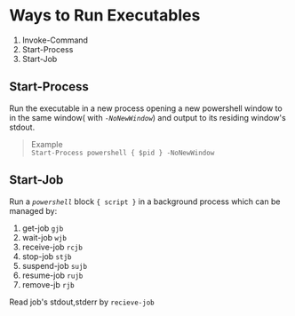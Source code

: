 # Ways to Run Executables
1. Invoke-Command
2. Start-Process
3. Start-Job

## Start-Process
Run the executable in a new process opening a new powershell window to in the same window(
with _`-NoNewWindow`_) and output to its residing window's stdout.

> Example  
`Start-Process powershell { $pid } -NoNewWindow`

## Start-Job
Run a _`powershell`_ block `{ script }` in a background process which can be managed by:
1. get-job `gjb`
1. wait-job `wjb`
1. receive-job `rcjb`
1. stop-job `stjb`
1. suspend-job `sujb`
1. resume-job `rujb`
1. remove-jb `rjb`

Read job's stdout,stderr by `recieve-job`


